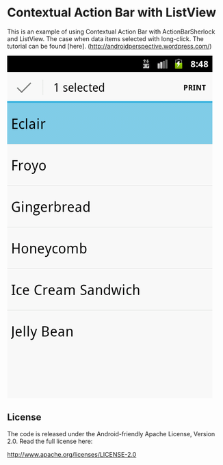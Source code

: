 Contextual Action Bar with ListView
==================

This is an example of using Contextual Action Bar with ActionBarSherlock and ListView. The case when data items selected with long-click. The tutorial can be found [here]. (http://androidperspective.wordpress.com/)


![Alt text](screenshot.png "screenshot")

License
------------------------------------
The code is released under the Android-friendly Apache License, Version 2.0. Read the full license here:

http://www.apache.org/licenses/LICENSE-2.0



